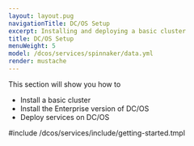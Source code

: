 ```yaml
---
layout: layout.pug
navigationTitle: DC/OS Setup
excerpt: Installing and deploying a basic cluster
title: DC/OS Setup
menuWeight: 5
model: /dcos/services/spinnaker/data.yml
render: mustache
---
```

This section will show you how to 
- Install a basic cluster
- Install the Enterprise version of DC/OS
- Deploy services on DC/OS

#include /dcos/services/include/getting-started.tmpl
